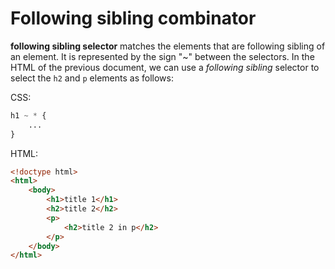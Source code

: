 
# Following sibling combinator

__following sibling selector__ matches the elements that are following sibling of an element. It is represented by the sign "~" between the selectors. In the HTML of the previous document, we can use a _following sibling_ selector to select the `h2` and `p` elements as follows:

CSS:

``` css
h1 ~ * {
    ...
}
```

HTML:

``` html
<!doctype html>
<html>
    <body>
        <h1>title 1</h1> 
        <h2>title 2</h2>
        <p> 
            <h2>title 2 in p</h2>
        </p>
    </body>
</html>
```